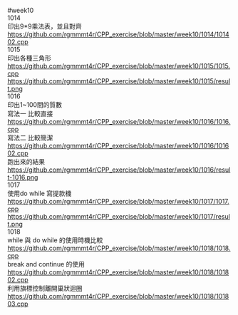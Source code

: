 #week10  
1014   
印出9*9乘法表，並且對齊  
https://github.com/rgmmmt4r/CPP_exercise/blob/master/week10/1014/101402.cpp  
1015   
印出各種三角形  
https://github.com/rgmmmt4r/CPP_exercise/blob/master/week10/1015/1015.cpp   
https://github.com/rgmmmt4r/CPP_exercise/blob/master/week10/1015/result.png  
1016  
印出1~100間的質數  
寫法一 比較直接   
https://github.com/rgmmmt4r/CPP_exercise/blob/master/week10/1016/1016.cpp    
寫法二 比較簡潔   
https://github.com/rgmmmt4r/CPP_exercise/blob/master/week10/1016/101602.cpp    
跑出來的結果   
https://github.com/rgmmmt4r/CPP_exercise/blob/master/week10/1016/result-1016.png   
1017   
使用do while 寫提款機  
https://github.com/rgmmmt4r/CPP_exercise/blob/master/week10/1017/1017.cpp    
https://github.com/rgmmmt4r/CPP_exercise/blob/master/week10/1017/result.png   
1018      
while 與 do while 的使用時機比較   
https://github.com/rgmmmt4r/CPP_exercise/blob/master/week10/1018/1018.cpp    
break and continue 的使用   
https://github.com/rgmmmt4r/CPP_exercise/blob/master/week10/1018/101802.cpp      
利用旗標控制離開巢狀迴圈   
https://github.com/rgmmmt4r/CPP_exercise/blob/master/week10/1018/101803.cpp      
